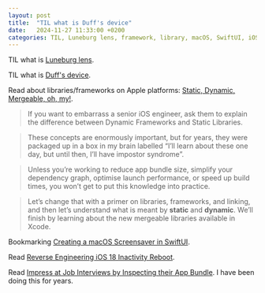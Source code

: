 ```yaml
---
layout: post
title:  "TIL what is Duff's device"
date:   2024-11-27 11:33:00 +0200
categories: TIL, Luneburg lens, framework, library, macOS, SwiftUI, iOS
---
```

TIL what is [Luneburg lens](https://en.wikipedia.org/wiki/Luneburg_lens).

TIL what is [Duff's device](https://en.wikipedia.org/wiki/Duff%27s_device).

Read about libraries/frameworks on Apple platforms: [Static, Dynamic, Mergeable, oh, my!](https://blog.jacobstechtavern.com/p/static-dynamic-mergeable-oh-my).

> If you want to embarrass a senior iOS engineer, ask them to explain the difference between Dynamic Frameworks and Static Libraries.

> These concepts are enormously important, but for years, they were packaged up in a box in my brain labelled “I’ll learn about these one day, but until then, I’ll have impostor syndrome”.

> Unless you’re working to reduce app bundle size, simplify your dependency graph, optimise launch performance, or speed up build times, you won’t get to put this knowledge into practice.

> Let’s change that with a primer on libraries, frameworks, and linking, and then let’s understand what is meant by **static** and **dynamic**. We’ll finish by learning about the new mergeable libraries available in Xcode.

Bookmarking [Creating a macOS Screensaver in SwiftUI](https://digitalbunker.dev/creating-a-macos-screensaver-in-swiftui/).

Read [Reverse Engineering iOS 18 Inactivity Reboot](https://naehrdine.blogspot.com/2024/11/reverse-engineering-ios-18-inactivity.html).

Read [Impress at Job Interviews by Inspecting their App Bundle](https://blog.jacobstechtavern.com/p/impress-at-job-interviews-by-decompiling). I have been doing this for years.

